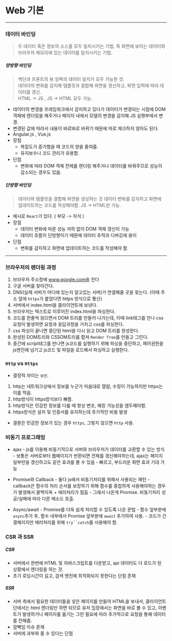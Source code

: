 # Web 기본
---
### 데이터 바인딩
> 두 데이터 혹은 정보의 소스를 모두 일치시키는 기법. 즉 화면에 보이는 데이터와 브라우저 메모리에 있는 데이터를 일치시키는 기법.
##### 양방향 바인딩
> 백단과 프론트의 뷰 양쪽의 데이터 일치가 모두 가능한 것.  
> 데이터의 변화를 감지해 템플릿과 결합해 화면을 갱신하고, 화면 입력에 따라 데이터를 갱신.  
> HTML -> JS , JS -> HTML 모두 가능.  

- 데이터의 변경을 프레임워크에서 감지하고 있다가 데이터가 변경되는 시점에 DOM객체에 렌더링을 해주거나 페이지 내에서 모델의 변경을 감지해 JS 실행부에서 변경.
- 변경된 값에 따라서 내용이 바로바로 바뀌기 때문에 따로 체크하지 않아도 된다.
- Angular.js , Vue.js
- 장점
    - 복잡도가 증가했을 때 코드의 양을 줄여줌.
    - 유지보수나 코드 관리가 유용함.
- 단점
    - 변화에 따라 DOM 객체 전체를 렌더링 해주거나 데이터를 바꿔주므로 성능이 감소되는 경우도 있음.

##### 단방향 바인딩
> 데이터와 템플릿을 결합해 화면을 생성하는 것
> 데이터 변화를 감지하고 화면에 업데이트하는 코드를 작성해야함.
> JS -> HTML만 가능.  

- 예시로 `React`가 있다. ( 부모 -> 자식 )
- 장점
    - 데이터 변화에 따른 성능 저하 없이 DOM 객체 갱신이 가능
    - 데이터 흐름이 단방향이기 때문에 데이터 추적과 디버깅에 용이
- 단점
    - 변화를 감지하고 화면에 업데이트하는 코드를 작성해야 함.
---

### 브라우저의 렌더링 과정
1. 브라우저 주소창에 www.google.com을 친다
2. 구글 서버를 찾아간다.
3. DNS(실제 서버가 어디에 있는지 알고있는 서버)가 연결해줄 곳을 찾는다. (이때 주소 앞에 `https`가 붙었다면 https 방식으로 통신)
4. 서버에서 index.html을 클라이언트에 보낸다.
5. 브라우저는 텍스트로 이루어진 index.html을 파싱한다.
6. 코드를 한줄씩 읽으면서 DOM 트리를 만들어 나가는데, 이때 link태그를 만나 css 요청이 발생하면 요청과 응답과정을 거치고 css를 파싱한다.
7. css 파싱이 끝나면 중단된 html을 다시 읽고 DOM 트리를 완성한다.
8. 완성된 DOM트리와 CSSOM트리를 합쳐 `Render Tree`를 만들고 그린다.
9. 중간에 script태그를 만나면 js코드를 실행하기 위해 파싱을 중단하고, 제어권한을 js엔진에 넘기고 js코드 및 파일을 로드해서 파싱하고 실행한다.

### `Http` vs `Https`
- 결정적 차이는 `보안`. 
1. http는 네트워크상에서 정보를 누군가 마음대로 열람, 수정이 가능하지만 https는 이를 막음.
2. http방식이 https방식보다 빠름.
3. http방식은 민감한 정보를 다룰 때 항상 변조, 해킹 가능성을 염두해야함.
4. https방식은 설치 및 인증서를 유지하는데 추가적인 비용 발생
- 결론은 민감한 정보가 있는 경우 `https`, 그렇지 않으면 `http` 사용.

### 비동기 프로그래밍
- ajax
        - js를 이용해 비동기적으로 서버와 브라우저가 데이터를 교환할 수 있는 방식
        - 보통은 서버로부터 웹페이지가 반환되면 전체를 갱신해야하는데, ajax는 페이지 일부만을 갱신하고도 같은 효과를 볼 수 있음
        - 빠르고, 부드러운 화면 효과 기대 가능

- Promise와 Callback
        - 둘다 js에서 비동기처리를 위해서 사용되는 패턴
        - callback은 함수의 처리 순서를 보장하기 위해 함수를 중첩하게 사용해야하는 경우가 발생해서 콜백지옥 + 에러처리가 힘듬
        - 그래서 나온게 Promise. 비동기처리 성공/실패에 따라 다른 메소드 호출.

- Async/await
        - Promise를 더욱 쉽게 처리할 수 있도록 나온 문법
        - 함수 앞부분에 `async`추가 후, 함수 내부에서 Promise 앞부분에 `await` 추가하여 사용.
        - 코드가 간결해지지만 에러처리를 위해 `try``catch`를 사용해야 함.

### CSR 과 SSR
##### CSR
- 서버에서 한번에 HTML 및 자바스크립트를 다운받고, api 데이터도 다 로드가 된 상황에서 렌더링을 하는 것.
- 초기 로딩시간이 길고, 검색 엔진에 최적화되지 못한다는 단점 존재

##### SSR
- 서버 측에서 필요한 데이터들을 넣은 페이지를 만들어 HTML을 보내서, 클라이언트 단에서는 html 렌더링만 하면 되므로 유저 입장에서는 화면을 바로 볼 수 있고, 이벤트가 발생하거나 페이지를 옮기는 그런 필요에 따라 추가적으로 요청을 통해 데이터를 전해줌.
- 깜빡임 이슈 존재
- 서버에 과부화 올 수 있다는 단점
